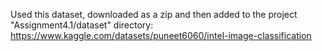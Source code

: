 Used this dataset, downloaded as a zip and then added to the project "Assignment4.1/dataset" directory:
    https://www.kaggle.com/datasets/puneet6060/intel-image-classification